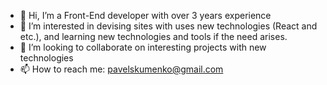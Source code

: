 - 👋 Hi, I’m a Front-End developer with over 3 years experience
- 👀 I’m interested in devising sites with uses new technologies (React and etc.), and learning new technologies and tools if the need arises.
- 💞️ I’m looking to collaborate on interesting projects with new technologies
- 📫 How to reach me: pavelskumenko@gmail.com

<!--- - 🌱 I’m currently learning the «React» free course from the Rolling Scopes community --->

<!---
WFZ1/WFZ1 is a ✨ special ✨ repository because its `README.md` (this file) appears on your GitHub profile.
You can click the Preview link to take a look at your changes.
--->
